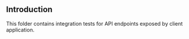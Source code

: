 ## Introduction

This folder contains integration tests for API endpoints exposed by client application. 